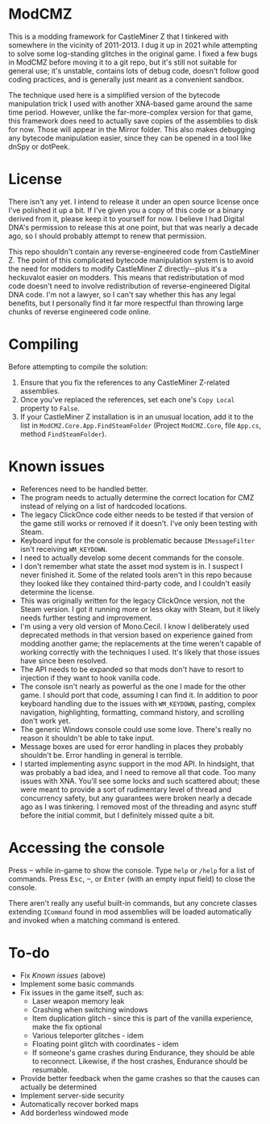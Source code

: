 # ModCMZ #

This is a modding framework for CastleMiner Z that I tinkered with somewhere in the vicinity of 2011-2013.  I dug it up in 2021 while attempting to solve some log-standing glitches in the original game.  I fixed a few bugs in ModCMZ before moving it to a git repo, but it's still not suitable for general use; it's unstable, contains lots of debug code, doesn't follow good coding practices, and is generally just meant as a convenient sandbox.

The technique used here is a simplified version of the bytecode manipulation trick I used with another XNA-based game around the same time period.  However, unlike the far-more-complex version for that game, this framework does need to actually save copies of the assemblies to disk for now.  Those will appear in the Mirror folder.  This also makes debugging any bytecode manipulation easier, since they can be opened in a tool like dnSpy or dotPeek.

# License #

There isn't any yet.  I intend to release it under an open source license once I've polished it up a bit.  If I've given you a copy of this code or a binary derived from it, please keep it to yourself for now.  I believe I had Digital DNA's permission to release this at one point, but that was nearly a decade ago, so I should probably attempt to renew that permission.

This repo shouldn't contain any reverse-engineered code from CastleMiner Z.  The point of this complicated bytecode manipulation system is to avoid the need for modders to modify CastleMiner Z directly--plus it's a heckuvalot easier on modders.  This means that redistributation of mod code doesn't need to involve redistribution of reverse-engineered Digital DNA code.  I'm not a lawyer, so I can't say whether this has any legal benefits, but I personally find it far more respectful than throwing large chunks of reverse engineered code online.

# Compiling #

Before attempting to compile the solution:

1. Ensure that you fix the references to any CastleMiner Z-related assemblies.
2. Once you've replaced the references, set each one's `Copy Local` property to `False`.
3. If your CastleMiner Z installation is in an unusual location, add it to the list in `ModCMZ.Core.App.FindSteamFolder` (Project `ModCMZ.Core`, file `App.cs`, method `FindSteamFolder`).

# Known issues #

* References need to be handled better.
* The program needs to actually determine the correct location for CMZ instead of relying on a list of hardcoded locations.
* The legacy ClickOnce code either needs to be tested if that version of the game still works or removed if it doesn't.  I've only been testing with Steam.
* Keyboard input for the console is problematic because `IMessageFilter` isn't receiving `WM_KEYDOWN`.
* I need to actually develop some decent commands for the console.
* I don't remember what state the asset mod system is in.  I suspect I never finished it.  Some of the related tools aren't in this repo because they looked like they contained third-party code, and I couldn't easily determine the license.
* This was originally written for the legacy ClickOnce version, not the Steam version.  I got it running more or less okay with Steam, but it likely needs further testing and improvement.
* I'm using a very old version of Mono.Cecil.  I know I deliberately used deprecated methods in that version based on experience gained from modding another game; the replacements at the time weren't capable of working correctly with the techniques I used.  It's likely that those issues have since been resolved.
* The API needs to be expanded so that mods don't have to resort to injection if they want to hook vanilla code.
* The console isn't nearly as powerful as the one I made for the other game.  I should port that code, assuming I can find it.  In addition to poor keyboard handling due to the issues with `WM_KEYDOWN`, pasting, complex navigation, highlighting, formatting, command history, and scrolling don't work yet.
* The generic Windows console could use some love.  There's really no reason it shouldn't be able to take input.
* Message boxes are used for error handling in places they probably shouldn't be.  Error handling in general is terrible.
* I started implementing async support in the mod API.  In hindsight, that was probably a bad idea, and I need to remove all that code.  Too many issues with XNA.  You'll see some locks and such scattered about; these were meant to provide a sort of rudimentary level of thread and concurrency safety, but any guarantees were broken nearly a decade ago as I was tinkering.  I removed most of the threading and async stuff before the initial commit, but I definitely missed quite a bit.

# Accessing the console #

Press <kbd>~</kbd> while in-game to show the console.  Type `help` or `/help` for a list of commands.  Press <kbd>Esc</kbd>, <kbd>~</kbd>, or <kbd>Enter</kbd> (with an empty input field) to close the console.

There aren't really any useful built-in commands, but any concrete classes extending `ICommand` found in mod assemblies will be loaded automatically and invoked when a matching command is entered.

# To-do #

* Fix *Known issues* (above)
* Implement some basic commands
* Fix issues in the game itself, such as:
	* Laser weapon memory leak
	* Crashing when switching windows
	* Item duplication glitch - since this is part of the vanilla experience, make the fix optional
	* Various teleporter glitches - idem
	* Floating point glitch with coordinates - idem
	* If someone's game crashes during Endurance, they should be able to reconnect.  Likewise, if the host crashes, Endurance should be resumable.
* Provide better feedback when the game crashes so that the causes can actually be determined
* Implement server-side security
* Automatically recover borked maps
* Add borderless windowed mode
